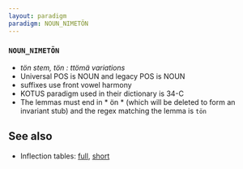 ```yaml
---
layout: paradigm
paradigm: NOUN_NIMETÖN
---
```

### ` NOUN_NIMETÖN `

* _tön stem, tön : ttömä variations_
* Universal POS is NOUN and legacy POS is NOUN
* suffixes use front vowel harmony
* KOTUS paradigm used in their dictionary is 34-C
* The lemmas must end in * ön * (which will be deleted to form an invariant stub) and the regex matching the lemma is ` tön `

## See also

* Inflection tables: [full](gen/N/nimetön.html), [short](gen/N/nimetön_wikt.html)


